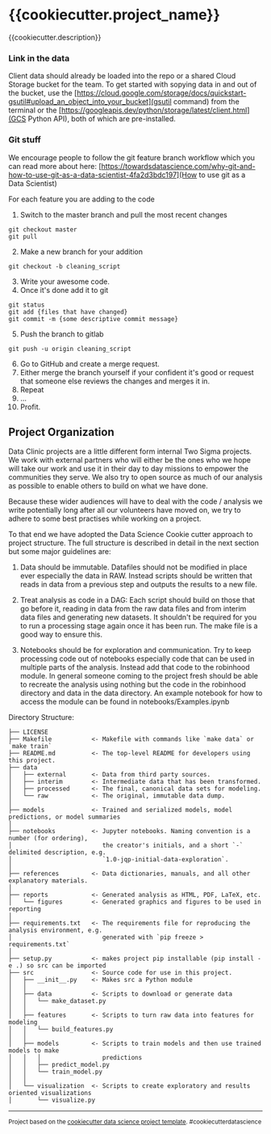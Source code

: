 {{cookiecutter.project_name}}
==============================

{{cookiecutter.description}}


### Link in the data

Client data should already be loaded into the repo or a shared Cloud Storage bucket for the team. To get started with sopying data in and out of the bucket, use the [https://cloud.google.com/storage/docs/quickstart-gsutil#upload_an_object_into_your_bucket](gsutil command) from the terminal or the [https://googleapis.dev/python/storage/latest/client.html](GCS Python API), both of which are pre-installed. 


### Git stuff 

We encourage people to follow the git feature branch workflow which you can read more about here: [https://towardsdatascience.com/why-git-and-how-to-use-git-as-a-data-scientist-4fa2d3bdc197](How to use git as a Data Scientist)

For each feature you are adding to the code 

1. Switch to the master branch and pull the most recent changes 
```
git checkout master 
git pull
```

2. Make a new branch for your addition 
```
git checkout -b cleaning_script
``` 
3. Write your awesome code.
4. Once it's done add it to git 
```
git status
git add {files that have changed}
git commit -m {some descriptive commit message}
```
5. Push the branch to gitlab 
```
git push -u origin cleaning_script
``` 
6. Go to GitHub and create a merge request.
7. Either merge the branch yourself if your confident it's good or request that someone else reviews the changes and merges it in.
8. Repeat
9. ...
10. Profit.

Project Organization
------------

Data Clinic projects are a little different form internal Two Sigma projects. We work with external partners 
who will either be the ones who we hope will take our work and use it in their day to day missions to 
empower the communities they serve. We also try to open source as much of our analysis as possible 
to enable others to build on what we have done. 

Because these wider audiences will have to deal with the code / analysis we write potentially long after 
all our volunteers have moved on, we try to adhere to some best practises while working on a project.

To that end we have adopted the Data Science Cookie cutter approach to project structure. The full 
structure is described in detail in the next section but some major guidelines are:

1. Data should be immutable. Datafiles should not be modified in place ever especially the data in RAW. Instead 
scripts should be written that reads in data from a previous step and outputs the results to a new file. 

2. Treat analysis as code in a DAG: Each script should build on those that go before it, reading in data from 
the raw data files and from interim data files and generating new datasets. It shouldn't be required for you 
to run a processing stage again once it has been run. The make file is a good way to ensure this.

3. Notebooks should be for exploration and communication. Try to keep processing code out of notebooks especially 
code that can be used in multiple parts of the analysis. Instead add that code to the robinhood module. In general
someone coming to the project fresh should be able to recreate the analysis using nothing but the code in the robinhood 
directory and data in the data directory. An example notebook for how to access the module can be found in notebooks/Examples.ipynb


Directory Structure:

    ├── LICENSE
    ├── Makefile           <- Makefile with commands like `make data` or `make train`
    ├── README.md          <- The top-level README for developers using this project.
    ├── data
    │   ├── external       <- Data from third party sources.
    │   ├── interim        <- Intermediate data that has been transformed.
    │   ├── processed      <- The final, canonical data sets for modeling.
    │   └── raw            <- The original, immutable data dump.
    │
    ├── models             <- Trained and serialized models, model predictions, or model summaries
    │
    ├── notebooks          <- Jupyter notebooks. Naming convention is a number (for ordering),
    │                         the creator's initials, and a short `-` delimited description, e.g.
    │                         `1.0-jqp-initial-data-exploration`.
    │
    ├── references         <- Data dictionaries, manuals, and all other explanatory materials.
    │
    ├── reports            <- Generated analysis as HTML, PDF, LaTeX, etc.
    │   └── figures        <- Generated graphics and figures to be used in reporting
    │
    ├── requirements.txt   <- The requirements file for reproducing the analysis environment, e.g.
    │                         generated with `pip freeze > requirements.txt`
    │
    ├── setup.py           <- makes project pip installable (pip install -e .) so src can be imported
    ├── src                <- Source code for use in this project.
    │   ├── __init__.py    <- Makes src a Python module
    │   │
    │   ├── data           <- Scripts to download or generate data
    │   │   └── make_dataset.py
    │   │
    │   ├── features       <- Scripts to turn raw data into features for modeling
    │   │   └── build_features.py
    │   │
    │   ├── models         <- Scripts to train models and then use trained models to make
    │   │   │                 predictions
    │   │   ├── predict_model.py
    │   │   └── train_model.py
    │   │
    │   └── visualization  <- Scripts to create exploratory and results oriented visualizations
    │       └── visualize.py


--------

<p><small>Project based on the <a target="_blank" href="https://drivendata.github.io/cookiecutter-data-science/">cookiecutter data science project template</a>. #cookiecutterdatascience</small></p>
